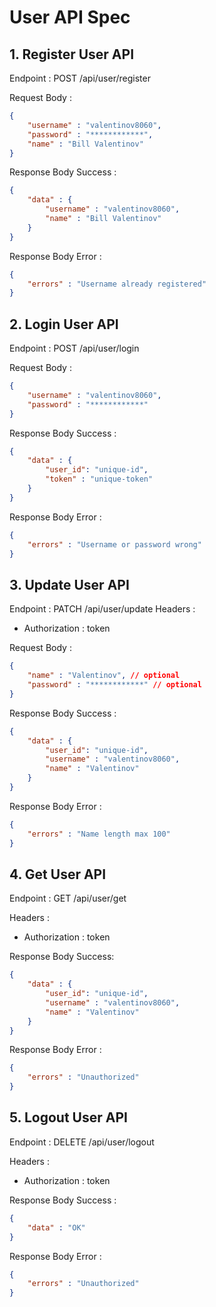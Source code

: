# User API Spec

## 1. Register User API

Endpoint :  POST /api/user/register

Request Body :

```json
{
    "username" : "valentinov8060",
    "password" : "************",
    "name" : "Bill Valentinov"
}
```

Response Body Success :

```json
{
    "data" : {
        "username" : "valentinov8060",
        "name" : "Bill Valentinov"
    }
}
```

Response Body Error : 

```json
{
    "errors" : "Username already registered"
}
```

## 2. Login User API

Endpoint : POST /api/user/login

Request Body :

```json
{
    "username" : "valentinov8060",
    "password" : "************"
}
```

Response Body Success : 

```json
{
    "data" : {
        "user_id": "unique-id",
        "token" : "unique-token"
    }
}
```

Response Body Error :

```json
{
    "errors" : "Username or password wrong"
}
```

## 3. Update User API

Endpoint : PATCH /api/user/update
Headers :
- Authorization : token 

Request Body :

```json
{
    "name" : "Valentinov", // optional
    "password" : "************" // optional
}
```

Response Body Success : 

```json
{
    "data" : {
        "user_id": "unique-id",
        "username" : "valentinov8060",
        "name" : "Valentinov"
    }
}
```

Response Body Error : 

```json
{
    "errors" : "Name length max 100"
}
```

## 4. Get User API

Endpoint : GET /api/user/get

Headers :
- Authorization : token

Response Body Success:

```json
{
    "data" : {
        "user_id": "unique-id",
        "username" : "valentinov8060",
        "name" : "Valentinov"
    }
}
```

Response Body Error : 

```json
{
    "errors" : "Unauthorized"
}
```

## 5. Logout User API

Endpoint : DELETE /api/user/logout  

Headers :
- Authorization : token

Response Body Success : 

```json
{
    "data" : "OK"
}
```

Response Body Error : 

```json
{
    "errors" : "Unauthorized"
}
```
